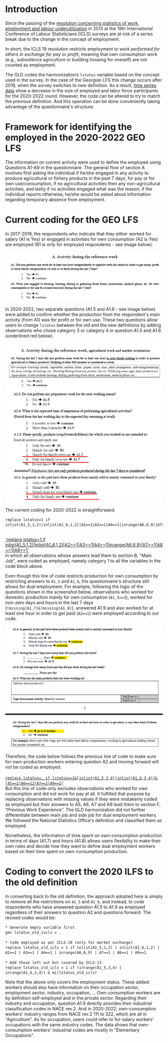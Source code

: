 # Introduction
Since the passing of the [resolution concerning statistics of work, employment and labour underutilization](https://www.ilo.org/global/statistics-and-databases/standards-and-guidelines/resolutions-adopted-by-international-conferences-of-labour-statisticians/WCMS_230304/lang--en/index.htm) in 2013 at the 19th International Conference of Labour Statisticians (ICLS) surveys are at risk of a series break due to the change in the concept of employment.

In short, the ICLS 19 resolution restricts employment to *work performed for others in exchange for pay or profit*, meaning that own consumption work (e.g., subsistence agriculture or building housing for oneself) are not counted as employment.

The GLD codes the harmonization’s `lstatus` variable based on the concept used in the survey. In the case of the Georgian LFS this change occurs after 2019, when the survey switches to new definition. As a result, [time series data](utilities/GEO_lstatus.png) show a decrease in the size of employed and labor force participants for the 2020-2022 round. However, the code can be altered to try to match the previous definition. And this operation can be done conveniently taking advantage of the questionnaire's structure. 

# Framework for identifying the employed in the 2020-2022 GEO LFS

The information on current activity were used to define the employed using Questions A1-A9 in the questionnaire. The general flow of section A involves first asking the individual if he/she engaged in any activity to produce agricultural or fishery products in the past 7 days, for pay or for own use/consumption, if no agricultural activities then any non-agricultural activities, and lastly if no activities engaged what was the reason; if the individual reports otherwise, he/she would be asked about information regarding temporary absence from employment. 


# Current coding for the GEO LFS

In 2017-2019, the respondents who indicate that they either worked for salary (A1 is Yes) or engaged in activities for own consumption (A2 is Yes) are employed (B1 is only for employed respondents - see image below).

![2017_questionnaire](utilities/2017_icls.png)

In 2020-2022, two separate questions (A1.5 and A1.6 - see image below) were added to confirm whether the production from the respondent's main activity (from A1) was for profit or for own use. These two questions allow users to change `lstatus` between the old and the new definitions by adding observations who chose category 3 or category 4 in question A1.5 and A1.6 (underlined red below).

![2020_questionnaire1](utilities/2020_icls_1.png)
![2020_questionnaire2](utilities/2020_icls_2.png)

The current coding for 2020-2022 is straightforward:

```
replace lstatus=1 if inlist(A1_5,1,2)|inlist(A1_6,1,2)|A2==1|A3==1|A4==1|inrange(A6,6,9)|A7==1|A8==1|A9==1
```

<br>
<ins>`replace lstatus=1 if inlist(A1_5,1,2)|inlist(A1_6,1,2)|A2==1|A3==1|A4==1|inrange(A6,6,9)|A7==1|A8==1|A9==1`</ins>
<br>
in which all observations whose answers lead them to section B, "Main Job", were coded as employed, namely category 1 to all the variables in the code block above. 

Even though this line of code restricts production for own consumption by restricting answers to `A1_5` and `A1_6`, the questionnaire's structure still allows for dual employment. For example, following the logic of the questions shown in the screenshot below, observations who worked for domestic production mainly for own consumption (`A1_5==3`), worked for non-zero days and hours in the last 7 days (`!missing(A1_7)&!missing(A1_8)`), answered A1.9 and also worked for at least one hour in order to get paid (`A2==1`) were employed according to our code.  

![2020_questionnaire3](utilities/2020_questionnaire_B_module.png)

Therefore, the code below follows the previous line of code to make sure for-own-production workers entering question A2 and moving forward will not be coded as employed.  
<br>
<ins>`replace lstatus=. if lstatus==1&[inlist(A1_5,3,4)|inlist(A1_6,3,4)]&[A5==2|A6==12|A7==2|A9==2]`</ins>
<br>
But this line of code only excludes observations who worked for own consumption and did not work for pay at all. It fulfilled that purpose by replacing observations with missing values if they were mistakenly coded as employed but their answers to A5, A6, A7 and A9 lead them to section F, "Previous Work Experience". The GLD harmonization did not further differentiate between main job and side job for dual employment workers. We followed the National Statistics Office's definition and classified them as employed.

Nonetheless, the information of time spent on own-consumption production in terms of days (A1.7) and hours (A1.8) allows users flexibility to make their own rules and decide how they want to define dual employment workers based on their time spent on own-consumption production.

# Coding to convert the 2020 ILFS to the old definition

In converting back to the old definition, the approach adopted here is simply to remove all the restrictions on `A1_5` and `A1_6`, and instead, to code respondents who have answered question A1.5 to A1.9 as employed regardless of their answers to question A2 and questions forward. The revised codes would be:

```
* Generate empty variable first
gen lstatus_old_iscls = .

* Code employed as per ICLS-19 (only for market exchange)
replace lstatus_old_icls = 1 if inlist(A1_5,1,2) | inlist(A1_6,1,2) | A2==1 | A3==1 | A4==1 | inrange(A6,6,9) | A7==1 | A8==1 | A9==1

* Add those left out but covered by ICLS-13
replace lstatus_old_icls = 1 if (inrange(A1_5,3,4) | inrange(A1_6,3,4)) & mi(lstatus_old_icls)
```

Note that the above only covers the employment status. These added workers should also have information on their occupation sector, employment sector, industry, occupation, ... Own consumption workers are by definition self-employed and in the private sector. Regarding their industry and occupation, question A1.9 directly provides their industrial classification codes in NACE rev.2. And in 2020-2022, own-consumption workers' industry ranges from NACE rev.2 111 to 322, which are all in "Agriculture". As for occupation, users could refer to for-salary workers' occupations with the same industry codes. The data shows that own-consumption workers' industrial codes are mostly in "Elementary Occupations".  
